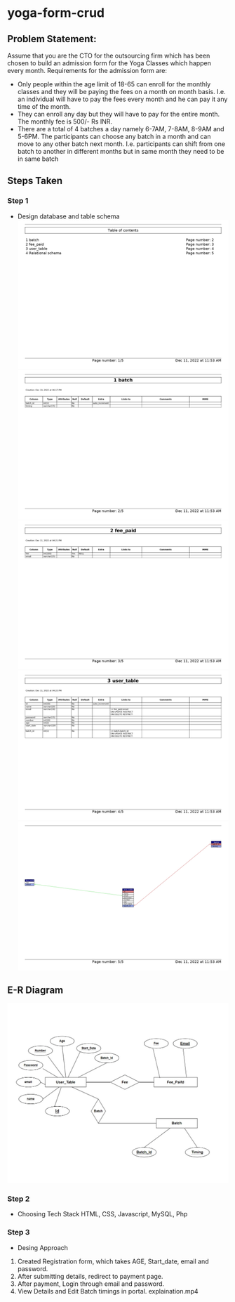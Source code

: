 # yoga-form-crud
## Problem Statement:
Assume that you are the CTO for the outsourcing firm which has been chosen to build an
admission form for the Yoga Classes which happen every month.
Requirements for the admission form are:
- Only people within the age limit of 18-65 can enroll for the monthly classes and they will
be paying the fees on a month on month basis. I.e. an individual will have to pay the fees
every month and he can pay it any time of the month.
- They can enroll any day but they will have to pay for the entire month. The monthly fee is
500/- Rs INR.
- There are a total of 4 batches a day namely 6-7AM, 7-8AM, 8-9AM and 5-6PM. The
participants can choose any batch in a month and can move to any other batch next
month. I.e. participants can shift from one batch to another in different months but in
same month they need to be in same batch

## Steps Taken
### Step 1
- Design database and table schema
![](https://github.com/akshatprogrammer/yoga-form-crud/blob/master/images/yoga_firm_schema_page-0001.jpg)
![](https://github.com/akshatprogrammer/yoga-form-crud/blob/master/images/yoga_firm_schema_page-0002.jpg)
![](https://github.com/akshatprogrammer/yoga-form-crud/blob/master/images/yoga_firm_schema_page-0003.jpg)
![](https://github.com/akshatprogrammer/yoga-form-crud/blob/master/images/yoga_firm_schema_page-0004.jpg)
![](https://github.com/akshatprogrammer/yoga-form-crud/blob/master/images/yoga_firm_schema_page-0005.jpg)

## E-R Diagram
![](https://github.com/akshatprogrammer/yoga-form-crud/blob/master/images/er.jpg)
### Step 2
- Choosing Tech Stack
HTML, CSS, Javascript, MySQL, Php

### Step 3
- Desing Approach
1. Created Registration form, which takes AGE, Start_date, email and password.
2. After submitting details, redirect to payment page.
3. After payment, Login through email and password.
4. View Details and Edit Batch timings in portal.
explaination.mp4
